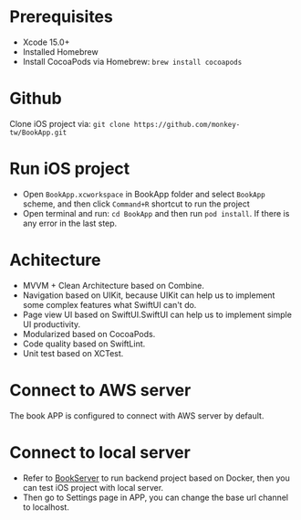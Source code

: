 # Prerequisites
- Xcode 15.0+
- Installed Homebrew
- Install CocoaPods via Homebrew: `brew install cocoapods`

# Github
Clone iOS project via: `git clone https://github.com/monkey-tw/BookApp.git`

# Run iOS project
- Open `BookApp.xcworkspace` in BookApp folder and select `BookApp` scheme, and then click `Command+R` shortcut to run the project
- Open terminal and run: `cd BookApp` and then run `pod install`. If there is any error in the last step.

# Achitecture
- MVVM + Clean Architecture based on Combine.
- Navigation based on UIKit, because UIKit can help us to implement some complex features what SwiftUI can't do.
- Page view UI based on SwiftUI.SwiftUI can help us to implement simple UI productivity.
- Modularized based on CocoaPods.
- Code quality based on SwiftLint.
- Unit test based on XCTest.

# Connect to AWS server
The book APP is configured to connect with AWS server by default.

# Connect to local server
- Refer to [BookServer](https://github.com/monkey-tw/BookServer.git) to run backend project based on Docker, then you can test iOS project with local server.
- Then go to Settings page in APP, you can change the base url channel to localhost.